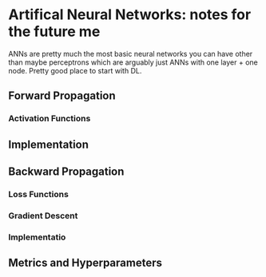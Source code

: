 # Artifical Neural Networks: notes for the future me 

ANNs are pretty much the most basic neural networks you can have other than maybe perceptrons which are arguably just ANNs with one layer + one node. 
Pretty good place to start with DL. 

## Forward Propagation
### Activation Functions
## Implementation

## Backward Propagation
### Loss Functions
### Gradient Descent
### Implementatio

## Metrics and Hyperparameters
